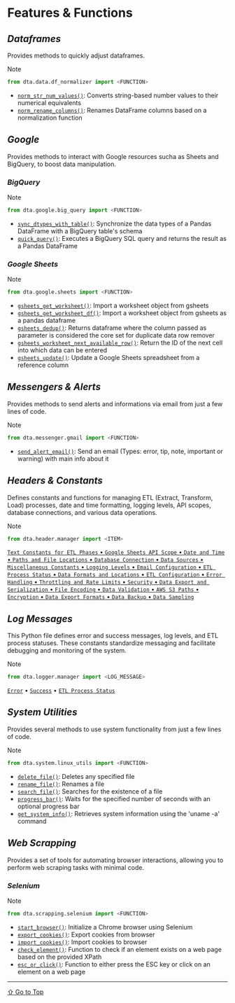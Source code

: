 # Features & Functions

## *Dataframes*
Provides methods to quickly adjust dataframes.

> [!NOTE]
> ```py
> from dta.data.df_normalizer import <FUNCTION>
> ```

- [`norm_str_num_values()`](data.md#norm_str_num_values): Converts string-based number values to their numerical equivalents
- [`norm_rename_columns()`](data.md#norm_rename_columns): Renames DataFrame columns based on a normalization function

## *Google*
Provides methods to interact with Google resources sucha as Sheets and BigQuery, to boost data manipulation.

### *BigQuery*

> [!NOTE]
> ```py
> from dta.google.big_query import <FUNCTION>
> ```

- [`sync_dtypes_with_table()`](google.md#sync_dtypes_with_bigquery_table): Synchronize the data types of a Pandas DataFrame with a BigQuery table's schema
- [`quick_query()`](google.md#quick_query): Executes a BigQuery SQL query and returns the result as a Pandas DataFrame

### *Google Sheets*

> [!NOTE]
> ```py
> from dta.google.sheets import <FUNCTION>
> ```

- [`gsheets_get_worksheet()`](google.md#gsheets_get_worksheet): Import a worksheet object from gsheets
- [`gsheets_get_worksheet_df()`](google.md#gsheets_get_worksheet_df): Import a worksheet object from gsheets as a pandas dataframe
- [`gsheets_dedup()`](google.md#gsheets_dedup): Returns dataframe where the column passed as parameter is considered the core set for duplicate data row remover
- [`gsheets_worksheet_next_available_row()`](google.md#gsheets_worksheet_next_available_row): Return the ID of the next cell into which data can be entered
- [`gsheets_update()`](google.md#gsheets_update): Update a Google Sheets spreadsheet from a reference column

## *Messengers & Alerts*
Provides methods to send alerts and informations via email from just a few lines of code.

> [!NOTE]
> ```py
> from dta.messenger.gmail import <FUNCTION>
> ```

- [`send_alert_email()`](messenger.md#send_alert_email): Send an email (Types: error, tip, note, important or warning) with main info about it

## *Headers & Constants*
Defines constants and functions for managing ETL (Extract, Transform, Load) processes, date and time formatting, logging levels, API scopes, database connections, and various data operations.

> [!NOTE]
> ```py
> from dta.header.manager import <ITEM>
> ```

[`Text Constants for ETL Phases` • `Google Sheets API Scope` • `Date and Time` • `Paths and File Locations` • `Database Connection` • `Data Sources` • `Miscellaneous Constants` • `Logging Levels` • `Email Configuration` • `ETL Process Status` • `Data Formats and Locations` • `ETL Configuration` • `Error Handling` • `Throttling and Rate Limits` • `Security` • `Data Export and Serialization` • `File Encoding` • `Data Validation` • `AWS S3 Paths` • `Encryption` • `Data Export Formats` • `Data Backup` • `Data Sampling`](header.md)

## *Log Messages*
This Python file defines error and success messages, log levels, and ETL process statuses. These constants standardize messaging and facilitate debugging and monitoring of the system.

> [!NOTE]
> ```py
> from dta.logger.manager import <LOG_MESSAGE>
> ```

[`Error`](logger.md#error) • [`Success`](logger.md#success) • [`ETL Process Status`](logger.md#etl-process-status)

## *System Utilities*
Provides several methods to use system functionality from just a few lines of code.

> [!NOTE]
> ```py
> from dta.system.linux_utils import <FUNCTION>
> ```

- [`delete_file()`](system.md#delete_file): Deletes any specified file
- [`rename_file()`](system.md#rename_file): Renames a file
- [`search_file()`](system.md#search_file): Searches for the existence of a file
- [`progress_bar()`](system.md#progress_bar): Waits for the specified number of seconds with an optional progress bar
- [`get_system_info()`](system.md#get_system_info): Retrieves system information using the 'uname -a' command

## *Web Scrapping*
Provides a set of tools for automating browser interactions, allowing you to perform web scraping tasks with minimal code.

### *Selenium*

> [!NOTE]
> ```py
> from dta.scrapping.selenium import <FUNCTION>
> ```

- [`start_browser()`](scrapping.md#start_browser): Initialize a Chrome browser using Selenium
- [`export_cookies()`](scrapping.md#export_cookies): Export cookies from browser
- [`import_cookies()`](scrapping.md#import_cookies): Import cookies to browser
- [`check_element()`](scrapping.md#check_element): Function to check if an element exists on a web page based on the provided XPath
- [`esc_or_click()`](scrapping.md#esc_or_click): Function to either press the ESC key or click on an element on a web page

<hr>

[⇧ Go to Top](#table-of-contents)
